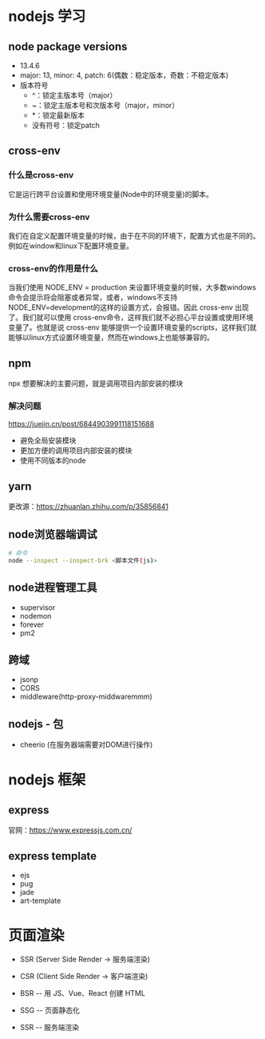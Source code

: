 # nodejs 学习

## node package versions
- 13.4.6
- major: 13, minor: 4, patch: 6(偶数：稳定版本，奇数：不稳定版本)
- 版本符号
    - ^：锁定主版本号（major）
    - ~：锁定主版本号和次版本号（major，minor）
    - *：锁定最新版本
    - 没有符号：锁定patch


## cross-env
### 什么是cross-env
它是运行跨平台设置和使用环境变量(Node中的环境变量)的脚本。

### 为什么需要cross-env
我们在自定义配置环境变量的时候，由于在不同的环境下，配置方式也是不同的。例如在window和linux下配置环境变量。

### cross-env的作用是什么
当我们使用 NODE_ENV = production 来设置环境变量的时候，大多数windows命令会提示将会阻塞或者异常，或者，windows不支持NODE_ENV=development的这样的设置方式，会报错。因此 cross-env 出现了。我们就可以使用 cross-env命令，这样我们就不必担心平台设置或使用环境变量了。也就是说 cross-env 能够提供一个设置环境变量的scripts，这样我们就能够以linux方式设置环境变量，然而在windows上也能够兼容的。



## npm
npx 想要解决的主要问题，就是调用项目内部安装的模块

### 解决问题
https://juejin.cn/post/6844903991118151688
- 避免全局安装模块
- 更加方便的调用项目内部安装的模块
- 使用不同版本的node


## yarn
更改源：https://zhuanlan.zhihu.com/p/35856841


## node浏览器端调试
```bash
# 命令
node --inspect --inspect-brk <脚本文件(js)>
```


## node进程管理工具
- supervisor
- nodemon
- forever
- pm2


## 跨域
- jsonp
- CORS
- middleware(http-proxy-middwaremmm)


## nodejs - 包
- cheerio (在服务器端需要对DOM进行操作)


# nodejs 框架
## express
官网：https://www.expressjs.com.cn/

## express template
- ejs
- pug
- jade
- art-template


# 页面渲染
- SSR (Server Side Render -> 服务端渲染)
- CSR (Client Side Render -> 客户端渲染)

- BSR -- 用 JS、Vue、React 创建 HTML
- SSG -- 页面静态化
- SSR -- 服务端渲染

